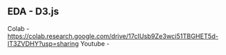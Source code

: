 ## EDA - D3.js
Colab - https://colab.research.google.com/drive/17cIUsb9Ze3wci51TBGHET5d-IT3ZVDHY?usp=sharing 
Youtube - 